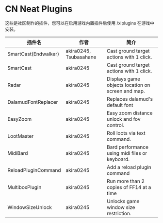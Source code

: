 # CN Neat Plugins

这些是社区制作的插件，您可以在启用游戏内置插件后使用 /xlplugins 在游戏中安装。


| 插件名 | 作者 | 简介 |
|---------------|---------------|-----------------|
| SmartCast(Endwalker) | akira0245, Tsubasahane | Cast ground target actions with 1 click. |
| SmartCast | akira0245 | Cast ground target actions with 1 click. |
| Radar | akira0245 | Displays game objects location on screen and map. |
| DalamudFontReplacer | akira0245 | Replaces dalamud's default font |
| EasyZoom | akira0245 | Easy zoom distance unlock and fov control. |
| LootMaster | akira0245 | Roll loots via text command. |
| MidiBard | akira0245 | Bard performance using midi files or keyboard. |
| ReloadPluginCommand | akira0245 | Add a reload plugin command |
| MultiboxPlugin | akira0245 | Run more than 2 copies of FF14 at a time |
| WindowSizeUnlock | akira0245 | Unlocks game window size restriction. |
